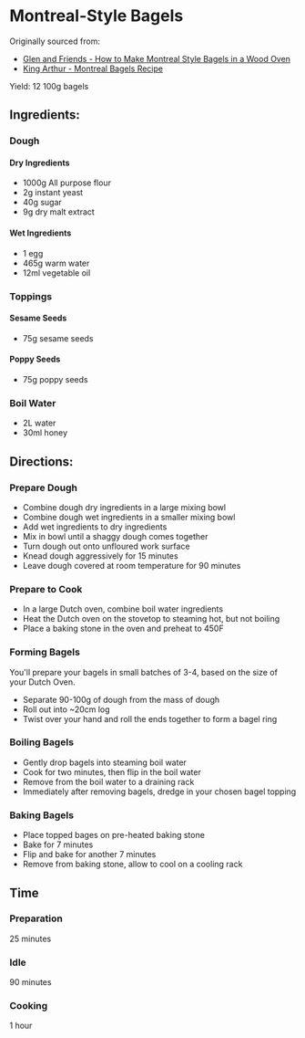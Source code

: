 # Montreal-Style Bagels

Originally sourced from:
- [Glen and Friends - How to Make Montreal Style Bagels in a Wood Oven](https://www.youtube.com/watch?v=IYv-D5b7EkY)
- [King Arthur - Montreal Bagels Recipe](https://www.kingarthurbaking.com/recipes/montreal-bagels-recipe)

Yield: 12 100g bagels

## Ingredients:

### Dough

#### Dry Ingredients

- 1000g All purpose flour
- 2g instant yeast
- 40g sugar
- 9g dry malt extract

#### Wet Ingredients

- 1 egg
- 465g warm water
- 12ml vegetable oil

### Toppings

#### Sesame Seeds

- 75g sesame seeds

#### Poppy Seeds

- 75g poppy seeds

### Boil Water

- 2L water
- 30ml honey

## Directions:

### Prepare Dough

- Combine dough dry ingredients in a large mixing bowl
- Combine dough wet ingredients in a smaller mixing bowl
- Add wet ingredients to dry ingredients
- Mix in bowl until a shaggy dough comes together
- Turn dough out onto unfloured work surface
- Knead dough aggressively for 15 minutes
- Leave dough covered at room temperature for 90 minutes

### Prepare to Cook

- In a large Dutch oven, combine boil water ingredients
- Heat the Dutch oven on the stovetop to steaming hot, but not boiling
- Place a baking stone in the oven and preheat to 450F

### Forming Bagels

You'll prepare your bagels in small batches of 3-4, based on the size of your Dutch Oven.

- Separate 90-100g of dough from the mass of dough
- Roll out into ~20cm log
- Twist over your hand and roll the ends together to form a bagel ring

### Boiling Bagels

- Gently drop bagels into steaming boil water
- Cook for two minutes, then flip in the boil water
- Remove from the boil water to a draining rack
- Immediately after removing bagels, dredge in your chosen bagel topping

### Baking Bagels

- Place topped bages on pre-heated baking stone
- Bake for 7 minutes
- Flip and bake for another 7 minutes
- Remove from baking stone, allow to cool on a cooling rack

## Time

### Preparation

25 minutes

### Idle

90 minutes

### Cooking

1 hour
